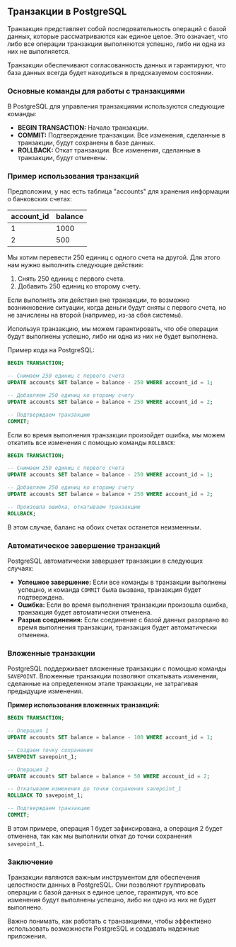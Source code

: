 ## Транзакции в PostgreSQL

Транзакция представляет собой последовательность операций с базой данных, которые рассматриваются как единое целое. Это означает, что либо все операции транзакции выполняются успешно, либо ни одна из них не выполняется. 

Транзакции обеспечивают согласованность данных и гарантируют, что база данных всегда будет находиться в предсказуемом состоянии. 

### Основные команды для работы с транзакциями

В PostgreSQL для управления транзакциями используются следующие команды:

* **BEGIN TRANSACTION:** Начало транзакции.
* **COMMIT:** Подтверждение транзакции. Все изменения, сделанные в транзакции, будут сохранены в базе данных.
* **ROLLBACK:** Откат транзакции. Все изменения, сделанные в транзакции, будут отменены.

### Пример использования транзакций

Предположим, у нас есть таблица "accounts" для хранения информации о банковских счетах:

| account_id | balance |
|---|---|
| 1 | 1000 |
| 2 | 500 |

Мы хотим перевести 250 единиц с одного счета на другой. Для этого нам нужно выполнить следующие действия:

1. Снять 250 единиц с первого счета.
2. Добавить 250 единиц ко второму счету.

Если выполнять эти действия вне транзакции, то возможно возникновение ситуации, когда деньги будут сняты с первого счета, но не зачислены на второй (например, из-за сбоя системы). 

Используя транзакцию, мы можем гарантировать, что обе операции будут выполнены успешно, либо ни одна из них не будет выполнена.

Пример кода на PostgreSQL:

```sql
BEGIN TRANSACTION;

-- Снимаем 250 единиц с первого счета
UPDATE accounts SET balance = balance - 250 WHERE account_id = 1;

-- Добавляем 250 единиц ко второму счету
UPDATE accounts SET balance = balance + 250 WHERE account_id = 2;

-- Подтверждаем транзакцию
COMMIT;
```

Если во время выполнения транзакции произойдет ошибка, мы можем откатить все изменения с помощью команды `ROLLBACK`:

```sql
BEGIN TRANSACTION;

-- Снимаем 250 единиц с первого счета
UPDATE accounts SET balance = balance - 250 WHERE account_id = 1;

-- Добавляем 250 единиц ко второму счету
UPDATE accounts SET balance = balance + 250 WHERE account_id = 2;

-- Произошла ошибка, откатываем транзакцию
ROLLBACK;
```

В этом случае, баланс на обоих счетах останется неизменным.

### Автоматическое завершение транзакций

PostgreSQL автоматически завершает транзакции в следующих случаях:

* **Успешное завершение:** Если все команды в транзакции выполнены успешно, и команда `COMMIT` была вызвана, транзакция будет подтверждена.
* **Ошибка:** Если во время выполнения транзакции произошла ошибка, транзакция будет автоматически отменена.
* **Разрыв соединения:** Если соединение с базой данных разорвано во время выполнения транзакции, транзакция будет автоматически отменена.

### Вложенные транзакции

PostgreSQL поддерживает вложенные транзакции с помощью команды `SAVEPOINT`. Вложенные транзакции позволяют откатывать изменения, сделанные на определенном этапе транзакции, не затрагивая предыдущие изменения.

**Пример использования вложенных транзакций:**

```sql
BEGIN TRANSACTION;

-- Операция 1
UPDATE accounts SET balance = balance - 100 WHERE account_id = 1;

-- Создаем точку сохранения
SAVEPOINT savepoint_1;

-- Операция 2
UPDATE accounts SET balance = balance + 50 WHERE account_id = 2;

-- Откатываем изменения до точки сохранения savepoint_1
ROLLBACK TO savepoint_1;

-- Подтверждаем транзакцию
COMMIT;
```

В этом примере, операция 1 будет зафиксирована, а операция 2 будет отменена, так как мы выполнили откат до точки сохранения `savepoint_1`. 

### Заключение

Транзакции являются важным инструментом для обеспечения целостности данных в PostgreSQL. Они позволяют группировать операции с базой данных в единое целое, гарантируя, что все изменения будут выполнены успешно, либо ни одно из них не будет выполнено. 

Важно понимать, как работать с транзакциями, чтобы эффективно использовать возможности PostgreSQL и создавать надежные приложения. 
